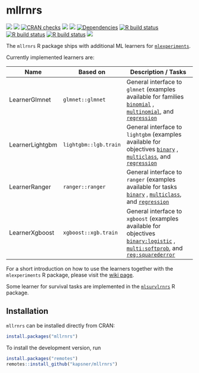 

# mllrnrs

<!-- badges: start -->

[![](https://img.shields.io/badge/lifecycle-experimental-orange.svg)](https://lifecycle.r-lib.org/articles/stages.html#experimental)
[![](https://www.r-pkg.org/badges/version/mllrnrs)](https://cran.r-project.org/package=mllrnrs)
[![CRAN
checks](https://badges.cranchecks.info/worst/mllrnrs.svg)](https://cran.r-project.org/web/checks/check_results_mllrnrs.html)
[![](http://cranlogs.r-pkg.org/badges/grand-total/mllrnrs?color=blue)](https://cran.r-project.org/package=mllrnrs)
[![](http://cranlogs.r-pkg.org/badges/last-month/mllrnrs?color=blue)](https://cran.r-project.org/package=mllrnrs)
[![Dependencies](https://tinyverse.netlify.app/badge/mllrnrs)](https://cran.r-project.org/package=mllrnrs)
[![R build
status](https://github.com/kapsner/mllrnrs/workflows/R%20CMD%20Check%20via%20%7Btic%7D/badge.svg)](https://github.com/kapsner/mllrnrs/actions)
[![R build
status](https://github.com/kapsner/mllrnrs/workflows/lint/badge.svg)](https://github.com/kapsner/mllrnrs/actions)
[![R build
status](https://github.com/kapsner/mllrnrs/workflows/test-coverage/badge.svg)](https://github.com/kapsner/mllrnrs/actions)
[![](https://codecov.io/gh/https://github.com/kapsner/mllrnrs/branch/main/graph/badge.svg)](https://codecov.io/gh/https://github.com/kapsner/mllrnrs)

The `mllrnrs` R package ships with additional ML learners for
[`mlexperiments`](https://github.com/kapsner/mlexperiments).

Currently implemented learners are:

| Name            | Based on              | Description / Tasks                                                                                                                                                                                                                                            |
|-----------------|-----------------------|----------------------------------------------------------------------------------------------------------------------------------------------------------------------------------------------------------------------------------------------------------------|
| LearnerGlmnet   | `glmnet::glmnet`      | General interface to `glmnet` (examples available for families [`binomial`](tests/testthat/test-glmnet_binary.R) , [`multinomial`](tests/testthat/test-glmnet_multiclass.R), and [`regression`](tests/testthat/test-glmnet_regression.R)                       |
| LearnerLightgbm | `lightgbm::lgb.train` | General interface to `lightgbm` (examples available for objectives [`binary`](tests/testthat/test-lightgbm_binary.R) , [`multiclass`](tests/testthat/test-lightgbm_multiclass.R), and [`regression`](tests/testthat/test-lightgbm_regression.R)                |
| LearnerRanger   | `ranger::ranger`      | General interface to `ranger` (examples available for tasks [`binary`](tests/testthat/test-ranger_binary.R) , [`multiclass`](tests/testthat/test-ranger_multiclass.R), and [`regression`](tests/testthat/test-ranger_regression.R)                             |
| LearnerXgboost  | `xgboost::xgb.train`  | General interface to `xgboost` (examples available for objectives [`binary:logistic`](tests/testthat/test-xgboost_binary.R) , [`multi:softprob`](tests/testthat/test-xgboost_multiclass.R), and [`reg:squarederror`](tests/testthat/test-xgboost_regression.R) |

For a short introduction on how to use the learners together with the
`mlexperiments` R package, please visit the [wiki
page](https://github.com/kapsner/mllrnrs/wiki).

Some learner for survival tasks are implemented in the
[`mlsurvlrnrs`](https://github.com/kapsner/mlsurvlrnrs) R package.

## Installation

`mllrnrs` can be installed directly from CRAN:

``` r
install.packages("mllrnrs")
```

To install the development version, run

``` r
install.packages("remotes")
remotes::install_github("kapsner/mllrnrs")
```

